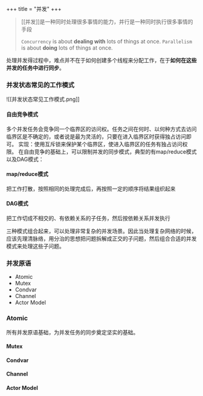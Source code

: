 +++
title = "并发"
+++

> [[并发]]是一种同时处理很多事情的能力，并行是一种同时执行很多事情的手段
> 
> `Concurrency` is about **dealing with** lots of things at once. `Parallelism` is about **doing** lots of things at once.

处理并发得过程中，难点并不在于如何创建多个线程来分配工作，在于**如何在这些并发的任务中进行同步**。

### 并发状态常见的工作模式

![[并发状态常见工作模式.png]]

#### 自由竞争模式
多个并发任务会竞争同一个临界区的访问权。任务之间在何时、以何种方式去访问临界区是不确定的，或者说是最为灵活的，只要在进入临界区时获得独占访问即可。
实现：使用互斥锁来保护某个临界区，使进入临界区的任务有独占访问权限。
在自由竞争的基础上，可以限制并发的同步模式，典型的有map/reduce模式以及DAG模式：
#### map/reduce模式
把工作打散，按照相同的处理完成后，再按照一定的顺序将结果组织起来
#### DAG模式
把工作切成不相交的、有依赖关系的子任务，然后按依赖关系并发执行


三种模式组合起来，可以处理非常复杂的并发场景。因此当处理复杂网络的时候，应该先理清脉络，用分治的思想把问题拆解成正交的子问题，然后组合合适的并发模式来处理这些子问题。

### 并发原语

- Atomic
- Mutex
- Condvar
- Channel
- Actor Model


### Atomic
所有并发原语基础，为并发任务的同步奠定坚实的基础。

#### Mutex

#### Condvar

#### Channel

#### Actor Model
